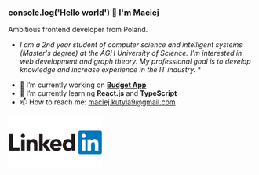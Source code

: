 ### console.log('Hello world') 👋 I'm Maciej 

Ambitious frontend developer from Poland.
* *I am a 2nd year student of computer science and intelligent systems (Master's degree) at the AGH University of Science. I'm interested in web development and graph theory. My professional goal is to develop knowledge and increase experience in the IT industry.* *
 
- 🔭 I’m currently working on **[Budget App](https://github.com/MaciejKutyla98/budget-app)**
- 🌱 I’m currently learning **React.js** and **TypeScript**
- 📫 How to reach me: [maciej.kutyla9@gmail.com](mailto:maciej.kutyla9@gmail.com)

[![LinkedIn](/linkedin.png)](https://www.linkedin.com/in/maciej-kuty%C5%82a-a891971a7/)


